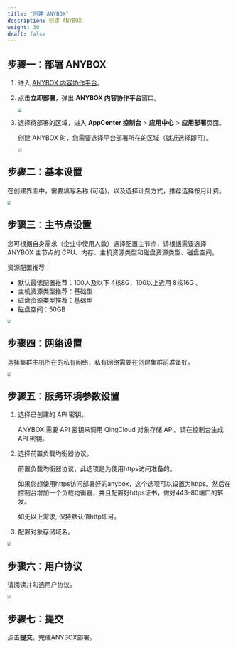 ```yaml
---
title: "创建 ANYBOX"
description: 创建 ANYBOX
weight: 30
draft: false
---
```


## 步骤一：部署 ANYBOX

1. 进入 [ANYBOX 内容协作平台](https://appcenter.qingcloud.com/apps/app-m2cz7dcs/ANYBOX%20%E5%86%85%E5%AE%B9%E5%8D%8F%E4%BD%9C%E5%B9%B3%E5%8F%B0)。

2. 点击**立即部署**，弹出 **ANYBOX 内容协作平台**窗口。

   <img src="../../_images/install_depoy_area.png" style="zoom:50%;" />

3. 选择待部署的区域，进入 **AppCenter 控制台** > **应用中心** > **应用部署**页面。

   创建 ANYBOX 时，您需要选择平台部署所在的区域（就近选择即可）。

   <img src="../../_images/install_app_deploy.png" style="zoom:50%;" />

## 步骤二：基本设置

在创建界面中，需要填写名称 (可选)，以及选择计费方式，推荐选择按月计费。

<img src="../../_images/install_basic_set.png" style="zoom:50%;" />

## 步骤三：主节点设置

您可根据自身需求（企业中使用人数）选择配置主节点，请根据需要选择 ANYBOX 主节点的 CPU、内存、主机资源类型和磁盘资源类型、磁盘空间。

资源配置推荐：

- 默认最低配置推荐：100人及以下 4核8G，100以上选用 8核16G 。
- 主机资源类型推荐：基础型
- 磁盘资源类型推荐：基础型
- 磁盘空间：50GB

<img src="../../_images/install_main_set.png" style="zoom:50%;" />

## 步骤四：网络设置

选择集群主机所在的私有网络，私有网络需要在创建集群前准备好。

<img src="../../_images/install_network_set.png" style="zoom:50%;" />

## 步骤五：服务环境参数设置

1. 选择已创建的 API 密钥。

   ANYBOX 需要 API 密钥来调用 QingCloud 对象存储 API。请在控制台生成 API 密钥。

2. 选择前置负载均衡器协议。

   前置负载均衡器协议，此选项是为使用https访问准备的。

   如果您想使用https访问部署好的anybox，这个选项可以设置为https。然后在控制台增加一个负载均衡器，并且配置好https证书，做好443–80端口的转发。

   如无以上需求, 保持默认值http即可。

3. 配置对象存储域名。

<img src="../../_images/install_env_set.png" style="zoom:50%;" />

## 步骤六：用户协议

请阅读并勾选用户协议。

<img src="../../_images/install_user_set.png" style="zoom:50%;" />

## 步骤七：提交

点击**提交**，完成ANYBOX部署。
